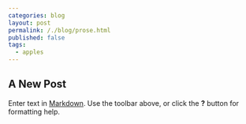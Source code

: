 ```yaml
---
categories: blog
layout: post
permalink: /./blog/prose.html
published: false
tags:
  - apples
---
```

## A New Post

Enter text in [Markdown](http://daringfireball.net/projects/markdown/). Use the toolbar above, or click the **?** button for formatting help.

